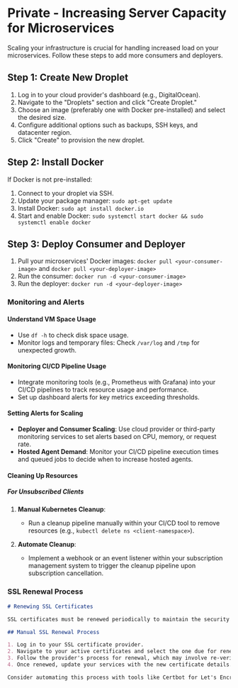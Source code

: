 # Private - Increasing Server Capacity for Microservices

Scaling your infrastructure is crucial for handling increased load on your microservices. Follow these steps to add more consumers and deployers.

## Step 1: Create New Droplet

1. Log in to your cloud provider's dashboard (e.g., DigitalOcean).
2. Navigate to the "Droplets" section and click "Create Droplet."
3. Choose an image (preferably one with Docker pre-installed) and select the desired size.
4. Configure additional options such as backups, SSH keys, and datacenter region.
5. Click "Create" to provision the new droplet.

## Step 2: Install Docker

If Docker is not pre-installed:

1. Connect to your droplet via SSH.
2. Update your package manager: `sudo apt-get update`
3. Install Docker: `sudo apt install docker.io`
4. Start and enable Docker: `sudo systemctl start docker && sudo systemctl enable docker`

## Step 3: Deploy Consumer and Deployer

1. Pull your microservices' Docker images: `docker pull <your-consumer-image>` and `docker pull <your-deployer-image>`
2. Run the consumer: `docker run -d <your-consumer-image>`
3. Run the deployer: `docker run -d <your-deployer-image>`

### Monitoring and Alerts

#### Understand VM Space Usage

- Use `df -h` to check disk space usage.
- Monitor logs and temporary files: Check `/var/log` and `/tmp` for unexpected growth.

#### Monitoring CI/CD Pipeline Usage

- Integrate monitoring tools (e.g., Prometheus with Grafana) into your CI/CD pipelines to track resource usage and performance.
- Set up dashboard alerts for key metrics exceeding thresholds.

#### Setting Alerts for Scaling

- **Deployer and Consumer Scaling**: Use cloud provider or third-party monitoring services to set alerts based on CPU, memory, or request rate.
- **Hosted Agent Demand**: Monitor your CI/CD pipeline execution times and queued jobs to decide when to increase hosted agents.

#### Cleaning Up Resources

##### For Unsubscribed Clients

1. **Manual Kubernetes Cleanup**:

   - Run a cleanup pipeline manually within your CI/CD tool to remove resources (e.g., `kubectl delete ns <client-namespace>`).

2. **Automate Cleanup**:
   - Implement a webhook or an event listener within your subscription management system to trigger the cleanup pipeline upon subscription cancellation.

### SSL Renewal Process

```markdown
# Renewing SSL Certificates

SSL certificates must be renewed periodically to maintain the security of your microservices.

## Manual SSL Renewal Process

1. Log in to your SSL certificate provider.
2. Navigate to your active certificates and select the one due for renewal.
3. Follow the provider's process for renewal, which may involve re-verifying domain ownership.
4. Once renewed, update your services with the new certificate details.

Consider automating this process with tools like Certbot for Let's Encrypt certificates, which can automate renewals and installations.
```
